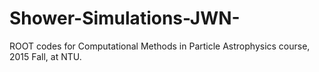 # Shower-Simulations-JWN-
ROOT codes for Computational Methods in Particle Astrophysics course, 2015 Fall, at NTU.
